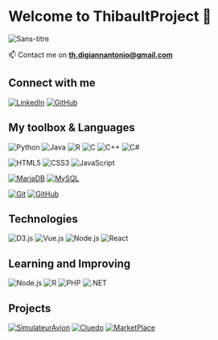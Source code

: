 # Welcome to ThibaultProject 👋

![Sans-titre](https://github.com/ThibaultProject/ThibaultProject/assets/99489109/13328d80-adff-4b80-9d37-7d863944c75d)

 📫 Contact me on **th.digiannantonio@gmail.com**

## Connect with me
[![LinkedIn](https://img.shields.io/badge/-LinkedIn-000?&logo=LinkedIn&logoColor=0A66C2)](https://www.linkedin.com/in/thibault-di-giannantonio/)
[![GitHub](https://img.shields.io/badge/-GitHub-000?&logo=GitHub&logoColor=FFF)](https://github.com/ThibaultProject/)

## My toolbox & Languages 

![Python](https://img.shields.io/badge/-Python-000?&logo=Python)
![Java](https://img.shields.io/badge/-Java-000?&logo=openjdk)
![R](https://img.shields.io/badge/-R-000?&logo=R)
![C](https://img.shields.io/badge/-C-000?&logo=C)
![C++](https://img.shields.io/badge/-C++-000?&logo=c%2b%2b&logoColor=00599C)
![C#](https://img.shields.io/badge/-C%23-000?&logo=c-sharp)

![HTML5](https://img.shields.io/badge/-HTML5-000?&logo=HTML5&logoColor=E34F26)
![CSS3](https://img.shields.io/badge/-CSS3-000?&logo=CSS3&logoColor=1572B6)
![JavaScript](https://img.shields.io/badge/-JavaScript-000?&logo=JavaScript)

[![MariaDB](https://img.shields.io/badge/-MariaDB-000?&logo=MariaDB&logoColor=003545)](https://mariadb.org/)
[![MySQL](https://img.shields.io/badge/-MySQL-000?&logo=MySQL&logoColor=4479A1)](https://www.mysql.com/)

[![Git](https://img.shields.io/badge/-Git-000?&logo=Git&logoColor=F05032)](https://git-scm.com/)
[![GitHub](https://img.shields.io/badge/-GitHub-000?&logo=GitHub&logoColor=FFF)](https://www.github.com/)

## Technologies
![D3.js](https://img.shields.io/badge/-D3.js-000?&logo=D3.js)
![Vue.js](https://img.shields.io/badge/-Vue.js-000?&logo=Vue.js&logoColor=4FC08D)
![Node.js](https://img.shields.io/badge/-Node.js-000?&logo=node.js)
![React](https://img.shields.io/badge/-React-000?&logo=React)

## Learning and Improving
![Node.js](https://img.shields.io/badge/-Node.js-000?&logo=node.js)
![R](https://img.shields.io/badge/-R-000?&logo=R)
![PHP](https://img.shields.io/badge/-PHP-000?&logo=PHP&logoColor=777BB4)
![.NET](https://img.shields.io/badge/.NET-000?&logo=.net)

## Projects
[![SimulateurAvion](https://img.shields.io/badge/-✈️%20Simulation%20of%20Air%20Traffic%20Control-000)](https://github.com/ThibaultProject/Simulation-of-Air-Traffic-Control)
[![Cluedo](https://img.shields.io/badge/-🕵️%20Cluedo-000)](https://github.com/ThibaultProject/Cluedo)
[![MarketPlace](https://img.shields.io/badge/-🛒%20Marketplace-000)](https://github.com/ThibaultProject/ECE-Shopping---Java-Shopping-Cart-System)

